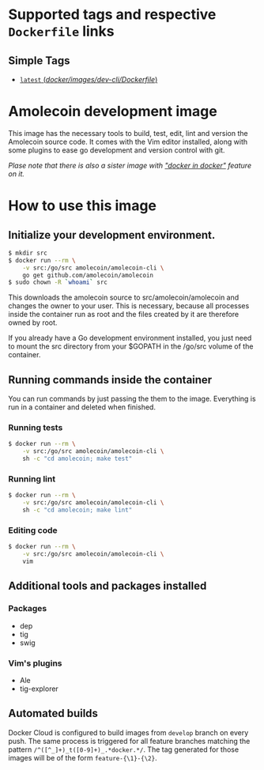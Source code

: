 # Supported tags and respective `Dockerfile` links

## Simple Tags

-	[`latest` (*docker/images/dev-cli/Dockerfile*)](https://github.com/amolecoin/amolecoin/tree/develop/docker/images/dev-cli/Dockerfile)

# Amolecoin development image

This image has the necessary tools to build, test, edit, lint and version the Amolecoin
source code.  It comes with the Vim editor installed, along with some plugins
to ease go development and version control with git.

_Plase note that there is also a sister image with ["docker in docker"](https://github.com/amolecoin/amolecoin/tree/develop/docker/images/dev-docker/) feature on it._

# How to use this image

## Initialize your development environment.

```sh
$ mkdir src
$ docker run --rm \
    -v src:/go/src amolecoin/amolecoin-cli \
    go get github.com/amolecoin/amolecoin
$ sudo chown -R `whoami` src
```

This downloads the amolecoin source to src/amolecoin/amolecoin and changes the owner
to your user. This is necessary, because all processes inside the container run
as root and the files created by it are therefore owned by root.

If you already have a Go development environment installed, you just need to
mount the src directory from your $GOPATH in the /go/src volume of the
container. 

## Running commands inside the container

You can run commands by just passing the them to the image.  Everything is run
in a container and deleted when finished.

### Running tests

```sh
$ docker run --rm \
    -v src:/go/src amolecoin/amolecoin-cli \
    sh -c "cd amolecoin; make test"
```

### Running lint

```sh
$ docker run --rm \
    -v src:/go/src amolecoin/amolecoin-cli \
    sh -c "cd amolecoin; make lint"
```

### Editing code

```sh
$ docker run --rm \
    -v src:/go/src amolecoin/amolecoin-cli \
    vim
```

## Additional tools and packages installed

### Packages

- dep
- tig
- swig

### Vim's plugins

- Ale
- tig-explorer

## Automated builds

Docker Cloud is configured to build images from `develop` branch on every push.
The same process is triggered for all feature branches matching the pattern
`/^([^_]+)_t([0-9]+)_.*docker.*/`. The tag generated for those images will be of the form
`feature-{\1}-{\2}`.

